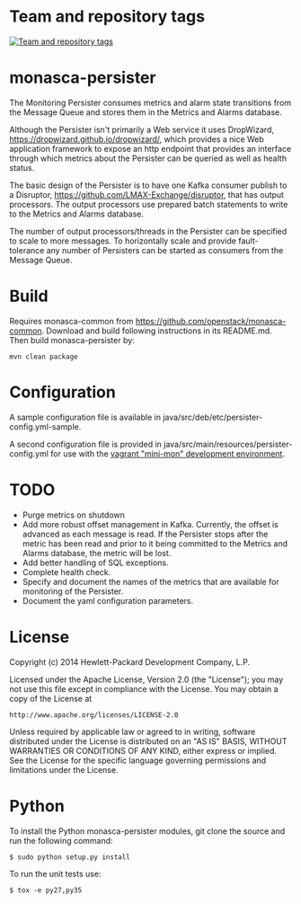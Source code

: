 Team and repository tags
========================

[![Team and repository tags](https://governance.openstack.org/tc/badges/monasca-persister.svg)](https://governance.openstack.org/tc/reference/tags/index.html)

<!-- Change things from this point on -->

monasca-persister
=============

The Monitoring Persister consumes metrics and alarm state transitions from the Message Queue and stores them in the Metrics and Alarms database.

Although the Persister isn't primarily a Web service it uses DropWizard, https://dropwizard.github.io/dropwizard/, which provides a nice Web application framework to expose an http endpoint that provides an interface through which metrics about the Persister can be queried as well as health status.

The basic design of the Persister is to have one Kafka consumer publish to a Disruptor, https://github.com/LMAX-Exchange/disruptor, that has output processors. The output processors use prepared batch statements to write to the Metrics and Alarms database.

The number of output processors/threads in the Persister can be specified to scale to more messages. To horizontally scale and provide fault-tolerance any number of Persisters can be started as consumers from the Message Queue.

# Build

Requires monasca-common from https://github.com/openstack/monasca-common. Download and build following instructions in its README.md. Then build monasca-persister by:

```
mvn clean package
```

# Configuration

A sample configuration file is available in java/src/deb/etc/persister-config.yml-sample.

A second configuration file is provided in java/src/main/resources/persister-config.yml for use with the [vagrant "mini-mon" development environment](https://github.com/openstack/monasca-vagrant/).

# TODO

* Purge metrics on shutdown
* Add more robust offset management in Kafka. Currently, the offset is advanced as each message is read. If the Persister stops after the metric has been read and prior to it being committed to the Metrics and Alarms database, the metric will be lost.
* Add better handling of SQL exceptions.
* Complete health check.
* Specify and document the names of the metrics that are available for monitoring of the Persister.
* Document the yaml configuration parameters.

# License

Copyright (c) 2014 Hewlett-Packard Development Company, L.P.

Licensed under the Apache License, Version 2.0 (the "License");
you may not use this file except in compliance with the License.
You may obtain a copy of the License at

    http://www.apache.org/licenses/LICENSE-2.0

Unless required by applicable law or agreed to in writing, software
distributed under the License is distributed on an "AS IS" BASIS,
WITHOUT WARRANTIES OR CONDITIONS OF ANY KIND, either express or
implied.
See the License for the specific language governing permissions and
limitations under the License.


Python
======

To install the Python monasca-persister modules, git clone the source and run the
following command:

    $ sudo python setup.py install

To run the unit tests use:

    $ tox -e py27,py35
